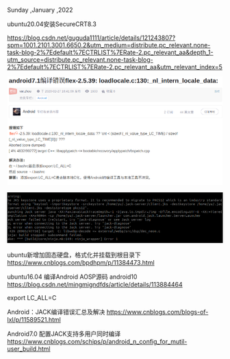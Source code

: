 Sunday ,January ,2022

ubuntu20.04安装SecureCRT8.3

https://blog.csdn.net/guguda1111/article/details/121243807?spm=1001.2101.3001.6650.2&utm_medium=distribute.pc_relevant.none-task-blog-2%7Edefault%7ECTRLIST%7ERate-2.pc_relevant_aa&depth_1-utm_source=distribute.pc_relevant.none-task-blog-2%7Edefault%7ECTRLIST%7ERate-2.pc_relevant_aa&utm_relevant_index=5




![picture 1](../../../images/52c5439123719313348d688cf35aa3198743610f13357d8d6aa382c6423b0ab5.png)  

![picture 3](../../../images/099480150a05381d36b73f548024cf239199547d33e3d0d9afff5e2432335b11.png)  


ubuntu新增加固态硬盘，格式化并挂载到根目录下 
https://www.cnblogs.com/bpdhpm/p/11384473.html

ubuntu16.04 编译Android AOSP源码 android10
https://blog.csdn.net/mingmigndfds/article/details/113884464

export LC_ALL=C

Android：JACK编译错误汇总及解决
https://www.cnblogs.com/blogs-of-lxl/p/11589521.html


Android7.0 配置JACK支持多用户同时编译
https://www.cnblogs.com/schips/p/android_n_config_for_mutil-user_build.html